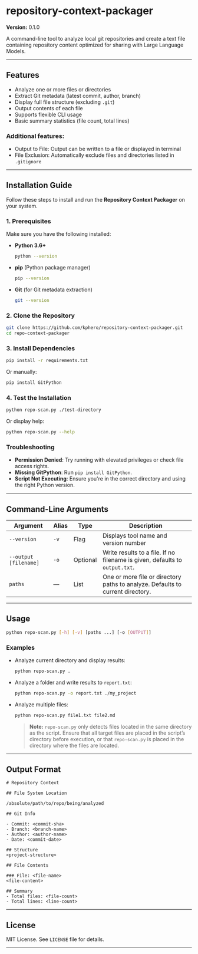 # repository-context-packager

**Version:** 0.1.0

A command-line tool to analyze local git repositories and create a text file containing repository content optimized for sharing with Large Language Models.

---

## Features

-   Analyze one or more files or directories
-   Extract Git metadata (latest commit, author, branch)
-   Display full file structure (excluding `.git`)
-   Output contents of each file
-   Supports flexible CLI usage
-   Basic summary statistics (file count, total lines)

### Additional features:

-   Output to File: Output can be written to a file or displayed in terminal
-   File Exclusion: Automatically exclude files and directories listed in `.gitignore`

---

## Installation Guide

Follow these steps to install and run the **Repository Context Packager** on your system.

### 1. Prerequisites

Make sure you have the following installed:

-   **Python 3.6+**

    ```bash
    python --version
    ```

-   **pip** (Python package manager)

    ```bash
    pip --version
    ```

-   **Git** (for Git metadata extraction)
    ```bash
    git --version
    ```

### 2. Clone the Repository

```bash
git clone https://github.com/kphero/repository-context-packager.git
cd repo-context-packager
```

### 3. Install Dependencies

```bash
pip install -r requirements.txt
```

Or manually:

```bash
pip install GitPython
```

### 4. Test the Installation

```bash
python repo-scan.py ./test-directory
```

Or display help:

```bash
python repo-scan.py --help
```

### Troubleshooting

-   **Permission Denied**: Try running with elevated privileges or check file access rights.
-   **Missing GitPython**: Run `pip install GitPython`.
-   **Script Not Executing**: Ensure you're in the correct directory and using the right Python version.

---

## Command-Line Arguments

| Argument              | Alias | Type     | Description                                                                    |
| --------------------- | ----- | -------- | ------------------------------------------------------------------------------ |
| `--version`           | `-v`  | Flag     | Displays tool name and version number                                          |
| `--output [filename]` | `-o`  | Optional | Write results to a file. If no filename is given, defaults to `output.txt`.    |
| `paths`               | —     | List     | One or more file or directory paths to analyze. Defaults to current directory. |

---

## Usage

```bash
python repo-scan.py [-h] [-v] [paths ...] [-o [OUTPUT]]
```

### Examples

-   Analyze current directory and display results:

    ```bash
    python repo-scan.py .
    ```

-   Analyze a folder and write results to `report.txt`:

    ```bash
    python repo-scan.py -o report.txt ./my_project
    ```

-   Analyze multiple files:

    ```bash
    python repo-scan.py file1.txt file2.md
    ```

    > **Note:** `repo-scan.py` only detects files located in the same directory as the script. Ensure that all target files are placed in the script’s directory before execution, or that `repo-scan.py` is placed in the directory where the files are located.

---

## Output Format

```
# Repository Context

## File System Location

/absolute/path/to/repo/being/analyzed

## Git Info

- Commit: <commit-sha>
- Branch: <branch-name>
- Author: <author-name>
- Date: <commit-date>

## Structure
<project-structure>

## File Contents

### File: <file-name>
<file-content>

## Summary
- Total files: <file-count>
- Total lines: <line-count>
```

---

## License

MIT License. See `LICENSE` file for details.

---
